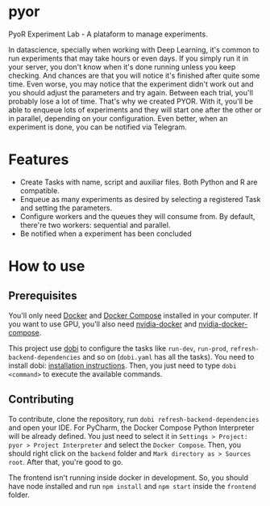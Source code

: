 # pyor
PyoR Experiment Lab - A plataform to manage experiments.

In datascience, specially when working with Deep Learning, it's common to run experiments that may take hours or even days. If you simply run it in your server, you don't know when it's done running unless you keep checking. And chances are that you will notice it's finished after quite some time. Even worse, you may notice that the experiment didn't work out and you should adjust the parameters and try again. Between each trial, you'll probably lose a lot of time. That's why we created PYOR. With it, you'll be able to enqueue lots of experiments and they will start one after the other or in parallel, depending on your configuration. Even better, when an experiment is done, you can be notified via Telegram.

# Features

- Create Tasks with name, script and auxiliar files. Both Python and R are compatible.
- Enqueue as many experiments as desired by selecting a registered Task and setting the parameters.
- Configure workers and the queues they will consume from. By default, there're two workers: sequential and parallel.
- Be notified when a experiment has been concluded

# How to use

## Prerequisites

You'll only need [Docker](https://docs.docker.com/engine/installation/) and [Docker Compose](https://docs.docker.com/compose/install/) installed in your computer. If you want to use GPU, you'll also need [nvidia-docker](https://github.com/NVIDIA/nvidia-docker/wiki/Installation) and [nvidia-docker-compose](https://github.com/eywalker/nvidia-docker-compose#installing).

This project use [dobi](https://dnephin.github.io/dobi) to configure the tasks like `run-dev`, `run-prod`, `refresh-backend-dependencies` and so on (`dobi.yaml` has all the tasks). You need to install dobi: [installation instructions](https://dnephin.github.io/dobi/install.html). Then, you just need to type `dobi <command>` to execute the available commands.

## Contributing

To contribute, clone the repository, run `dobi refresh-backend-dependencies` and open your IDE. For PyCharm, the Docker Compose Python Interpreter will be already defined. You just need to select it in `Settings > Project: pyor > Project Interpreter` and select the `Docker Compose`. Then, you should right click on the `backend` folder and `Mark directory as > Sources root`. After that, you're good to go.

The frontend isn't running inside docker in development. So, you should have node installed and run `npm install` and `npm start` inside the `frontend` folder.